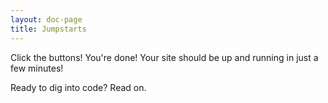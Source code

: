 ```yaml
---
layout: doc-page
title: Jumpstarts
---
```

Click the buttons! You're done! Your site should be up and running in just a few minutes!

Ready to dig into code? Read on.

